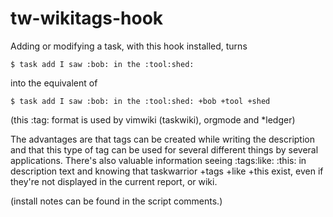 # tw-wikitags-hook

Adding or modifying a task, with this hook installed, turns

`$ task add I saw :bob: in the :tool:shed:`

into the equivalent of

`$ task add I saw :bob: in the :tool:shed: +bob +tool +shed`

(this :tag: format is used by vimwiki (taskwiki), orgmode and  *ledger)

The advantages are that tags can be created while writing the description and that this type of tag can be used for several different things by several applications. There's also valuable information seeing :tags:like: :this: in description text and knowing that taskwarrior +tags +like +this exist, even if they're not displayed in the current report, or wiki. 

(install notes can be found in the script comments.)

